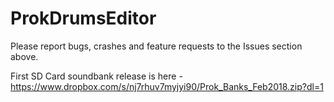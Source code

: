 # ProkDrumsEditor

Please report bugs, crashes and feature requests to the Issues section above.

First SD Card soundbank release is here - https://www.dropbox.com/s/nj7rhuv7myjyi90/Prok_Banks_Feb2018.zip?dl=1
